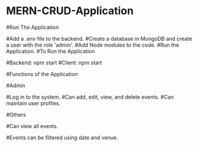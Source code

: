 # MERN-CRUD-Application
#Run The Application

#Add a .env file to the backend.
#Create a database in MongoDB and create a user with the role 'admin'.
#Add Node modules to the code.
#Run the Application.
#To Run the Application

#Backend: npm start
#Client: npm start


#Functions of the Application

#Admin

#Log in to the system.
#Can add, edit, view, and delete events.
#Can maintain user profiles.


#Others

#Can view all events.

#Events can be filtered using date and venue.